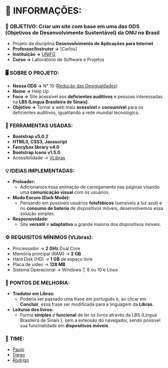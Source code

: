 # 🚀 INFORMAÇÕES:

### 🔎 OBJETIVO: **Criar um site com base em uma das ODS (Objetivos de Desenvolvimento Sustentável) da ONU no Brasil**
- Projeto da disciplina **Desenvolvimento de Aplicações para Internet** 
- **Professor/Instrutor ->** [Carlos]
- **Instituição ->** [UNIFG](https://www.instagram.com)
- **Curso ->** Laboratório de Software e Projetos

### 🖥️ SOBRE O PROJETO:    
- **Nossa ODS ->** N° 10 ([Redução das Desigualdades](https://brasil.un.org/pt-br/sdgs/10))
- **Nome ->** Help Up
- **Foco ->** Site acessível aos **deficientes auditivos** e pessoas interessadas na **LBS (Língua Brasileira de Sinais)**.
- **Objetivo ->** Tornar a web mais **acessível** e **consumível** para os deficientes auditivos, igualitando a rede mundial tecnológica.

### 🔧 FERRAMENTAS USADAS:
- **Bootstrap v5.0.2**
- **HTML5, CSS3, Javascript**
- **Fancybox library v4.0**
- **Bootstrap Icons v1.5.0**
- Acessibilidade -> [VLibras](https://www.gov.br/governodigital/pt-br/vlibras)

### 💡 IDEIAS IMPLEMENTADAS:
- **Preloader:**
    - Adicionamos essa animação de carregamento nas páginas visando uma **comunicação visual** com os usuários.
- **Modo Escuro (Dark Mode):** 
    - Pensando em possíveis usuários **fotofóbicos** (sensíveis a luz azul) e no **consumo de bateria** de dispositivos móveis, desenvolvemos essa solução simples.
- **Responsividade:** 
    - Site **versátil** e **adaptativo** a grande maioria dos dispositivos móveis.
    
### ⚙️ REQUISITOS MÍNIMOS (VLibras):
- Processador -> **2 GHz** Dual Core
- Memória principal (RAM) -> **2 GB**
- Hard Disk (HD) -> **1 GB** de espaço livre
- Placa de vídeo -> **128 MB**
- Sistema Operacional -> Windows 7, 8 ou 10 e Linux

### 🧗 PONTOS DE MELHORIA:
- **Tradutor em Libras:**
    - Poderia ser passado uma frase em português e, ao clicar em **Concluir**, essa frase ser modificada para a linguagem da **Libras**.
- **Leituras dos livros:**
    - Forma **simples** e **funcional** de ler os livros através da LBS (Língua Brasileira de Sinais ), sem a extensão do navegador, sendo possível sua funcinalidade em **dispositivos móveis**.
### 👥 TIME:
- [Paulo](https://github.com/)
- [Diego](https://github.com/)
- [Rodrigo](https://github.com/)
